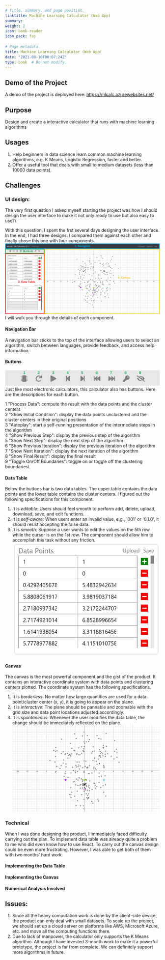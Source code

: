 ```yaml
---
# Title, summary, and page position.
linktitle: Machine Learning Calculator (Web App)
summary: 
weight: 2
icon: book-reader
icon_pack: fas

# Page metadata.
title: Machine Learning Calculator (Web App)
date: "2021-08-10T00:07:24Z"
type: book  # Do not modify.
---
```

## Demo of the Project
A demo of the project is deployed here: https://mlcalc.azurewebsites.net/

## Purpose
Design and create a interactive calculator that runs with machine learning algorithms

## Usages
1. Help beginners in data science learn common machine learning algorithms, e.g. K Means, Logistic Regression, faster and better. 
2. Offer a useful tool that deals with small to medium datasets (less than 10000 data points). 

## Challenges

### UI design:
The very first question I asked myself starting the project was how I should design the user interface to make it not only ready to use but also easy to use?\

With this question, I spent the frst several days designing the user interface. In the end, I had three designs. I compared them against each other and finally chose this one with four components. 
![image info](./images/layout.JPG)
I will walk you through the details of each component.
#### Navigation Bar
A navigation bar sticks to the top of the interface allowing users to select an algorithm, switch between languages, provide feedback, and access help information.
#### Buttons
![image info](./images/buttons-with-marks.JPG)
Just like most electronic calculators, this calculator also has buttons. Here are the descriptions for each button.

1 "Process Data": compute the result with the data points and the cluster centers\
2 "Show Initial Condition": display the data points unclustered and the cluster centers in their original positions\
3 "Autoplay": start a self-running presentation of the intermediate steps in the algorithm\
4 "Show Previous Step": display the previous step of the algorithm\
5 "Show Next Step": display the next step of the algorithm\
6 "Show Previous Iteration": display the previous iteration of the algorithm\
7 "Show Next Iteration": display the next iteration of the algorithm\
8 "Show Final Result": display the final result\
9 "Toggle On/Off Boundaries": toggle on or toggle off the clustering boundaries\
#### Data Table
Below the buttons bar is two data tables. The upper table contains the data points and the lower table contains the cluster centers. I figured out the following specifications for this component.
1. It is *editable*: Users should feel smooth to perform add, delete, upload, download, save, and edit functions. 
2. It is *self-aware*: When users enter an invalid value, e.g., '001' or '0.1.0', it should resist accepting the false data.
3. It is *smooth*: Suppose a user wants to edit the values on the 5th row while the cursor is on the 1st row. The component should allow him to accomplish this task without any friction.
![image info](./images/datatable.JPG)

#### Canvas
The canvas is the most powerful component and the gist of the product. It contains an interactive coordinate system with data points and clustering centers plotted. The coordinate system has the following specifications.
1. It is *borderless*: No matter how large quantities are used for a data point/cluster center (x, y), it is going to appear on the plane.
2. It is *interactive*: The plane should be pannable and zoomable with the grid size and data point locations adjusted accordingly.
3. It is *spontaneous*: Whenever the user modifies the data table, the change should be immediately reflected on the plane.
![image info](./images/canvas.JPG)

### Technical
When I was done designing the product, I immediately faced difficulty carrying out the plan. To implement data table was already quite a problem to me who did even know how to use React. To carry out the canvas design could be even more frustrating. However, I was able to get both of them with two months' hard work.

#### Implementing the Data Table
#### Implementing the Canvas
#### Numerical Analysis Involved

<!-- １.	难点：
a.	希望坐标系是一个理论上没有上限和下限的坐标系，以方便用户使用任何数量级的数据，
b.	不管坐标系如何移动或缩放，数据点始终在正确的位置
c.	还有坐标系的尺度应该是随着缩放而变化的
解决：使用了HTML的svg，在svg里面画网格线、坐标轴线和数据点
		      写了一些复杂的JavaScript函数（比如zoom，pan等等）和很多的状态量（比如原点坐标、网格尺度、网格大小等等）
２.	难点：
a.	希望数据表是一个允许用户自由、流畅地添加数据的工具，需要数据表支持键盘按键，通过上下左右键来支持光标移动，
b.	自动检测输入的合法性，只能允许输入浮点数，如果输入字母会报错
解决：使用了HTML的table
３.	需要快速的算法来保证计算效率，JavaScript没有特别好的机器学习库
解决：比如线性回归要用最小二乘法，第一种求逆矩阵，但是效率很低，其他方法有QR分解法，cholesky分解和LU分解法，我把每一种实现一遍然后比较一下性能的差异 -->


## Issues:
1. Since all the heavy computation work is done by the client-side device, the product can only deal with small datasets. To scale up the project, we should set up a cloud server on platforms like AWS, Microsoft Azure, etc. and move all the computing functions there.
2. Due to lack of manpower, the calculator only supports the K Means algorithm. Although I have invested 3-month work to make it a powerful prototype, the project is far from complete. We can definitely support more algorithms in future.